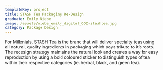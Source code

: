 ```yaml
---
templateKey: project
title: STASH Tea Packaging Re-Design
graduate: Emily Wiebe
image: /assets/wiebe_emily_digital_002-stashtea.jpg
category: Package Design
---
```

For Millenials, STASH Tea is the brand that will deliver specialty teas using all natural, quality ingredients in packaging which pays tribute to it’s roots. The redesign strategy maintains the natural look and creates a way for easy reproduction by using a bold coloured sticker to distinguish types of tea within their respective categories (ie. herbal, black, and green tea).
